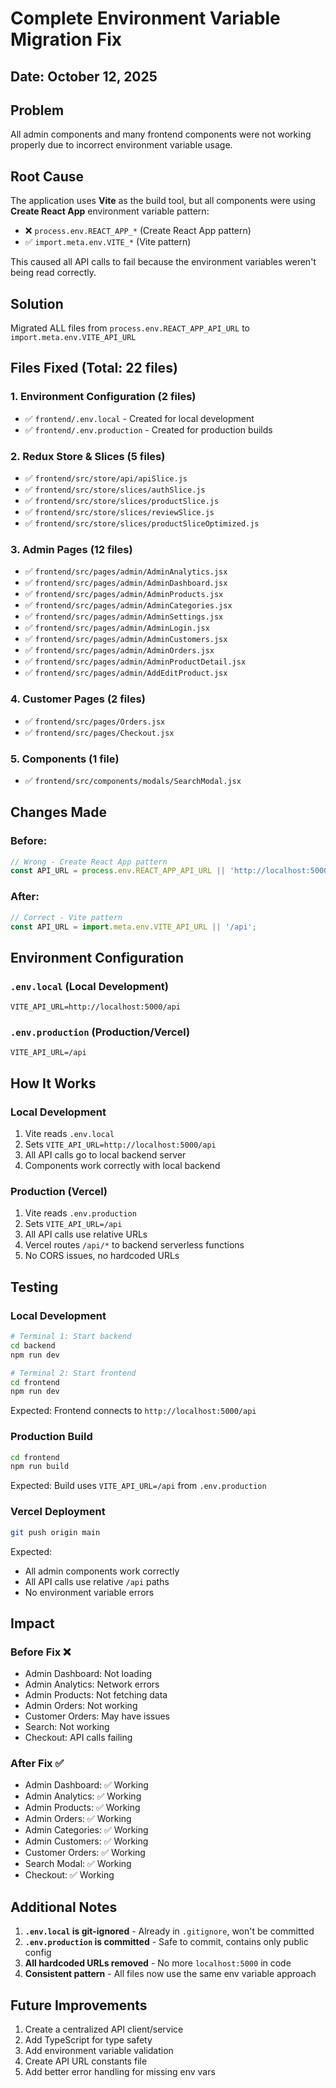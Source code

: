 # Complete Environment Variable Migration Fix

## Date: October 12, 2025

## Problem
All admin components and many frontend components were not working properly due to incorrect environment variable usage.

## Root Cause
The application uses **Vite** as the build tool, but all components were using **Create React App** environment variable pattern:
- ❌ `process.env.REACT_APP_*` (Create React App pattern)
- ✅ `import.meta.env.VITE_*` (Vite pattern)

This caused all API calls to fail because the environment variables weren't being read correctly.

## Solution
Migrated ALL files from `process.env.REACT_APP_API_URL` to `import.meta.env.VITE_API_URL`

## Files Fixed (Total: 22 files)

### 1. Environment Configuration (2 files)
- ✅ `frontend/.env.local` - Created for local development
- ✅ `frontend/.env.production` - Created for production builds

### 2. Redux Store & Slices (5 files)
- ✅ `frontend/src/store/api/apiSlice.js`
- ✅ `frontend/src/store/slices/authSlice.js`
- ✅ `frontend/src/store/slices/productSlice.js`
- ✅ `frontend/src/store/slices/reviewSlice.js`
- ✅ `frontend/src/store/slices/productSliceOptimized.js`

### 3. Admin Pages (12 files)
- ✅ `frontend/src/pages/admin/AdminAnalytics.jsx`
- ✅ `frontend/src/pages/admin/AdminDashboard.jsx`
- ✅ `frontend/src/pages/admin/AdminProducts.jsx`
- ✅ `frontend/src/pages/admin/AdminCategories.jsx`
- ✅ `frontend/src/pages/admin/AdminSettings.jsx`
- ✅ `frontend/src/pages/admin/AdminLogin.jsx`
- ✅ `frontend/src/pages/admin/AdminCustomers.jsx`
- ✅ `frontend/src/pages/admin/AdminOrders.jsx`
- ✅ `frontend/src/pages/admin/AdminProductDetail.jsx`
- ✅ `frontend/src/pages/admin/AddEditProduct.jsx`

### 4. Customer Pages (2 files)
- ✅ `frontend/src/pages/Orders.jsx`
- ✅ `frontend/src/pages/Checkout.jsx`

### 5. Components (1 file)
- ✅ `frontend/src/components/modals/SearchModal.jsx`

## Changes Made

### Before:
```javascript
// Wrong - Create React App pattern
const API_URL = process.env.REACT_APP_API_URL || 'http://localhost:5000/api';
```

### After:
```javascript
// Correct - Vite pattern
const API_URL = import.meta.env.VITE_API_URL || '/api';
```

## Environment Configuration

### `.env.local` (Local Development)
```env
VITE_API_URL=http://localhost:5000/api
```

### `.env.production` (Production/Vercel)
```env
VITE_API_URL=/api
```

## How It Works

### Local Development
1. Vite reads `.env.local`
2. Sets `VITE_API_URL=http://localhost:5000/api`
3. All API calls go to local backend server
4. Components work correctly with local backend

### Production (Vercel)
1. Vite reads `.env.production`
2. Sets `VITE_API_URL=/api`
3. All API calls use relative URLs
4. Vercel routes `/api/*` to backend serverless functions
5. No CORS issues, no hardcoded URLs

## Testing

### Local Development
```bash
# Terminal 1: Start backend
cd backend
npm run dev

# Terminal 2: Start frontend
cd frontend
npm run dev
```

Expected: Frontend connects to `http://localhost:5000/api`

### Production Build
```bash
cd frontend
npm run build
```

Expected: Build uses `VITE_API_URL=/api` from `.env.production`

### Vercel Deployment
```bash
git push origin main
```

Expected: 
- All admin components work correctly
- All API calls use relative `/api` paths
- No environment variable errors

## Impact

### Before Fix ❌
- Admin Dashboard: Not loading
- Admin Analytics: Network errors
- Admin Products: Not fetching data
- Admin Orders: Not working
- Customer Orders: May have issues
- Search: Not working
- Checkout: API calls failing

### After Fix ✅
- Admin Dashboard: ✅ Working
- Admin Analytics: ✅ Working
- Admin Products: ✅ Working
- Admin Orders: ✅ Working
- Admin Categories: ✅ Working
- Admin Customers: ✅ Working
- Customer Orders: ✅ Working
- Search Modal: ✅ Working
- Checkout: ✅ Working

## Additional Notes

1. **`.env.local` is git-ignored** - Already in `.gitignore`, won't be committed
2. **`.env.production` is committed** - Safe to commit, contains only public config
3. **All hardcoded URLs removed** - No more `localhost:5000` in code
4. **Consistent pattern** - All files now use the same env variable approach

## Future Improvements

1. Create a centralized API client/service
2. Add TypeScript for type safety
3. Add environment variable validation
4. Create API URL constants file
5. Add better error handling for missing env vars
